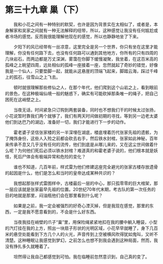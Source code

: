 # 第三十九章 巢（下）


　　我和小花之间有一种特别的默契，也许是因为背景实在太相似了，或者是，本身解家和吴家之间就有一种无法解释的纽带，所以，这种感觉让我没有任何尴尬或者冷场的感觉。反而我很能理解他现在的感觉，所以也静静地坐了下来。

　　夕阳下的风已经带有一丝凉意，这里完全是另一个世界，你只有坐在这里才能理解，你没有任何路下去，也没有任何路可以通到其他地方，你所有的只有四周的几块岩石，而两边都是万丈深渊，雾霭在你脚下缓慢凝聚，我坐着，在这百米高的孤峰之上眺望四周，远处相似的孤峰一座接着一座，忽然就起了奇妙的错觉，好像我是一个仙人，只要垫脚一起，就能从这悬崖的顶端飞起来，脚踏云海，踩过千峰上的孤石，往雪山之上飞去。

　　顿时就很理解那些修仙之人，在那个年代，他们爬到这个山岩之上，看到眼前的景色，在这种极端仙境一般的魅惑下，确实有可能砍掉那条唯一的绳子，把自己困死在这峭壁之上。

　　当夜无话，时间紧急只订购到两套装备，同时也不想我们干的时候太过张扬，小花说暂时靠我们两个就够了，我们有两天时间做初期的寻找，等到另一边老太婆他们到达巴乃的湖边，准备好一切，我们才能进行下一步的动作。

　　霍老婆子坚信张家楼的另一半深埋在湖底，楼底埋着历代张家先祖的遗骸，为了掩饰身份，这些人入殓之前都会砍去右手，然后铁水封棺，张家如此神秘，百年来传承不息又几乎没有任何的流传，他们到底是从哪儿来的，又在这尘世间做着什么呢？为何他们死后必须以铁水封棺？难道真的和霍老婆子说的，他们根本就是妖怪，死后尸体会有极端异常和危险的变化？

　　谁也不知道，几百年前，样式雷为他们修建这座完全避光的张家古楼存放遗骨的起因是什么，他们是怎么和当时的皇帝达成某种共识的？

　　我想起那张样式雷图样中，古楼最后一层的中心，那只孤零零的巨大棺架，那一层应该就是张家最早先祖的位置。20世纪70年代末期，考古队的第一次任务的目的地就是那里，闷油瓶他们会在那里看到什么呢？

　　如果是之前，我一定会被强烈的好奇心湮灭掉，但是我现在感觉，那里的东西，一定是我不愿意看到的，不会是什么好东西。

　　当夜我挂在峭壁的爪子“巢”里，用保险绳紧紧地扣在我的腰中躺入睡袋，小型的汽灯挂在我的上方，照出一块扇子形状的光明区域，小花早早就睡了，身下几百米的悬空处能看到下方几个人的火光，声音传到上空被横风吹得犹如鬼叫，又听不清楚。这种睡眠让我感觉到梦幻，之前怎么也想不到我会遇到这种局面，然而，我没有挣扎多久就睡着了。

　　坦然得让我自己都感觉到可怕。我在临睡前忽然意识到，自己真的变了。

